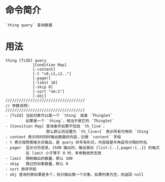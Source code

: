 # 命令简介 

    `thing query` 查询数据

# 用法

    thing [TsID] query 
                [Condition Map]
                [-content]
                [-t "c0,c1,c2.."]
                [-pager]
                [-limit 10]
                [-skip 0]
                [-sort "nm:1"]
                [-obj]
    ///////////////////////////////////
    // 参数说明:
    ///////////////////////////////////
    - [TsId] 当前对象可以是一个 `thing` 或者 `ThingSet`
             如果是一个 `thing`，相当于是它的 `ThingSet`
    - [Consition Map] 查询条件如果不包括 `th_live`，
                      那么默认将设置为 `th_live=1` 表示所有可用的 `thing`
    - content 表示同时同时输出数据的内容，记做 `content` 字段
    - t 表示按照表格方式输出，是 query 的专有形式，内容就是半角逗号分隔的列名
    - pager  显示分页信息，JSON 输出时，输出类似 {list:[..],pager:{..}} 的格式
             在 limit 小于等于 0 时，本参数依然无效
    - limit  限制输出的数量，默认 100
    - skip   跳过的对象数量，默认 0
    - sort 排序字段
    - obj 查询列表如果是多个，则只输出第一个对象，如果列表为空，则返回 null


